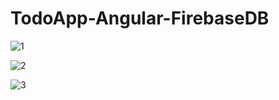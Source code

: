 # TodoApp-Angular-FirebaseDB

![1](https://github.com/eraybahcegulu/todo-app/assets/84785201/163943e2-24eb-420b-840a-b944503f27bf)

![2](https://github.com/eraybahcegulu/todo-app/assets/84785201/6188f7c3-d9c6-4c0c-a013-8994227aece7)

![3](https://github.com/eraybahcegulu/todo-app/assets/84785201/8d815fc0-1021-44d9-9411-99c1dca6252e)

